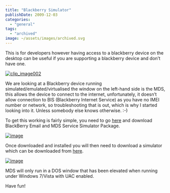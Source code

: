 ```yaml
---
title: "Blackberry Simulator"
publishDate: 2009-12-03
categories: 
  - "general"
tags: 
  - "archived"
image: ~/assets/images/archived.svg
---
```


This is for developers however having access to a blackberry device on the desktop can be useful if you are supporting a blackberry device and don’t have one.

[![clip_image002](/images/clip_image002_thumb.jpg "clip_image002")](/images/clip_image002.jpg)

We are looking at a Blackberry device running simulated/emulated/virtualised the window on the left-hand side is the MDS, this allows the device to connect to the internet, unfortunately, it doesn’t allow connection to BIS (Blackberry Internet Service) as you have no IMEI number or network, so troubleshooting that is out, which is why I started looking into it. Unless somebody else knows otherwise. :-)

To get this working is fairly simple, you need to go [here](https://www.blackberry.com/Downloads/entry.do?code=060AD92489947D410D897474079C1477) and download BlackBerry Email and MDS Service Simulator Package.

[![image](/images/image_thumb.png "image")](/images/image.png)

Once downloaded and installed you will then need to download a simulator which can be downloaded from [here](https://na.blackberry.com/eng/developers/resources/simulators.jsp).

[![image](/images/image_thumb1.png "image")](/images/image1.png)

MDS will only run in a DOS window that has been elevated when running under Windows 7/Vista with UAC enabled.

Have fun!
